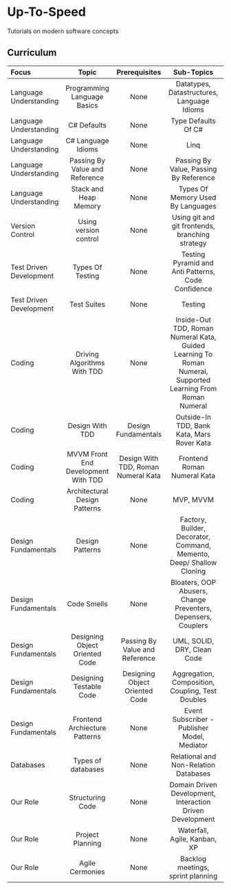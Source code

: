 # Up-To-Speed

Tutorials on modern software concepts

## Curriculum

Focus | Topic | Prerequisites | Sub-Topics | Approach
:-- | :--: | :--: | :--: | :--:
Language Understanding | Programming Language Basics | None | Datatypes, Datastructures, Language Idioms | Theory
Language Understanding | C# Defaults | None | Type Defaults Of C# | Practical
Language Understanding | C# Language Idioms | None | Linq | Practical
Language Understanding | Passing By Value and Reference | None | Passing By Value, Passing By Reference | Hybrid
Language Understanding | Stack and Heap Memory | None | Types Of Memory Used By Languages | Theory
Version Control | Using version control | None | Using git and git frontends, branching strategy | Hybrid
Test Driven Development | Types Of Testing | None | Testing Pyramid and Anti Patterns, Code Confidence | Hybrid
Test Driven Development | Test Suites | None | Testing | Hybrid
Coding | Driving Algorithms With TDD | None | Inside-Out TDD, Roman Numeral Kata, Guided Learning To Roman Numeral, Supported Learning From Roman Numeral | Practical
Coding | Design With TDD | Design Fundamentals | Outside-In TDD, Bank Kata, Mars Rover Kata | Practical
Coding | MVVM Front End Development With TDD | Design With TDD, Roman Numeral Kata | Frontend Roman Numeral Kata | Practical
Coding | Architectural Design Patterns | None | MVP, MVVM | Hybrid
Design Fundamentals | Design Patterns | None | Factory, Builder, Decorator, Command, Memento, Deep/ Shallow Cloning | Hybrid
Design Fundamentals | Code Smells | None | Bloaters, OOP Abusers, Change Preventers, Depensers, Couplers | Hybrid
Design Fundamentals | Designing Object Oriented Code | Passing By Value and Reference | UML, SOLID, DRY, Clean Code | Theory
Design Fundamentals | Designing Testable Code | Designing Object Oriented Code | Aggregation, Composition, Coupling, Test Doubles | Theory
Design Fundamentals | Frontend Archiecture Patterns | None | Event Subscriber - Publisher Model, Mediator | Theory
Databases | Types of databases | None | Relational and Non-Relation Databases | Hybrid
Our Role | Structuring Code | None | Domain Driven Development, Interaction Driven Development | Theory
Our Role | Project Planning | None | Waterfall, Agile, Kanban, XP | Hybrid
Our Role | Agile Cermonies | None | Backlog meetings, sprint planning | Hybrid
